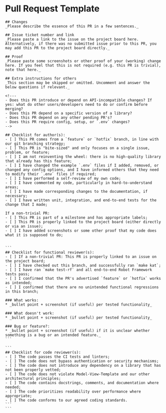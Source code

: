 # Pull Request Template
````
## Changes
_Please describe the essence of this PR in a few sentences._

## Issue ticket number and link
_Please paste a link to the issue on the project board here. Alternatively, if there was no submitted issue prior to this PR, you may add this PR to the project board directly._

## Proof
_Please paste some screenshots or other proof of your (working) change here. If you feel that this is not required (e.g. this PR is trivial), note that here._

## Extra instructions for others
_This section may be skipped or omitted. Uncomment and answer the below questions if relevant._

<!---
- Does this PR introduce or depend on API-incompatible changes? If yes: what do other users/developers need to do or confirm before merging?
- Does this PR depend on a specific version of a library?
- Does this PR depend on any other pending PR's?
- Does this PR require config, setup, or `.env` changes?
-->

## Checklist for author(s):
- [ ] This PR comes from a `feature` or `hotfix` branch, in line with our git branching strategy;
- [ ] This PR is "bite-sized" and only focuses on a single issue, problem, or feature;
- [ ] I am not reinventing the wheel: there is no high-quality library that already has this feature;
- [ ] I have changed the example `.env` files if I added, removed, or changed any config options, and I have informed others that they need to modify their `.env` files if required;
- [ ] I have performed a self-review of my own code;
- [ ] I have commented my code, particularly in hard-to-understand areas;
- [ ] I have made corresponding changes to the documentation, if necessary;
- [ ] I have written unit, integration, and end-to-end tests for the change that I made;

If a non-trivial PR:
- [ ] This PR is part of a milestone and has appropriate labels;
- [ ] This PR is properly linked to the project board (either directly or via an issue);
- [ ] I have added screenshots or some other proof that my code does what it is supposed to do;


```
## Checklist for functional reviewer(s):
- [ ] If a non-trivial PR: This PR is properly linked to an issue on the project board;
- [ ] I have checked out this branch, and successfully ran `make kat`;
- [ ] I have ran `make test-rf` and all end-to-end Robot Framework tests pass;
- [ ] I confirmed that the PR's advertised `feature` or `hotfix` works as intended;
- [ ] I confirmed that there are no unintended functional regressions in this branch;

### What works:
* _bullet point + screenshot (if useful) per tested functionality_

### What doesn't work:
* _bullet point + screenshot (if useful) per tested functionality_

### Bug or feature?:
* _bullet point + screenshot (if useful) if it is unclear whether something is a bug or an intended feature._
```

```
## Checklist for code reviewer(s):
- [ ] The code passes the CI tests and linters;
- [ ] The code does not bypass authentication or security mechanisms;
- [ ] The code does not introduce any dependency on a library that has not been properly vetted;
- [ ] The code does not violate Model-View-Template and our other architectural principles;
- [ ] The code contains docstrings, comments, and documentation where needed;
- [ ] The code prioritizes readability over performance where appropriate;
- [ ] The code conforms to our agreed coding standards.
```
```